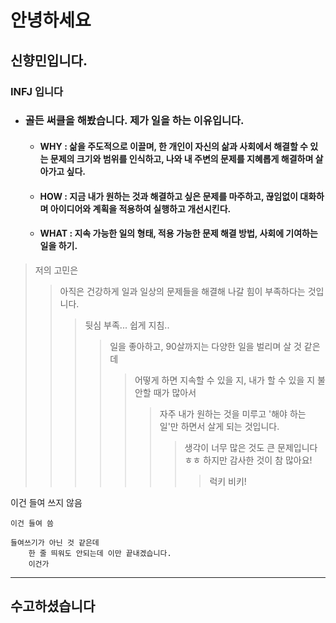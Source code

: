 # 안녕하세요
## 신향민입니다.
### INFJ 입니다

* ### 골든 써클을 해봤습니다. 제가 일을 하는 이유입니다. 
  * #### **WHY** : 삶을 주도적으로 이끌며, 한 개인이 자신의 삶과 사회에서 해결할 수 있는 문제의 크기와 범위를 인식하고, 나와 내 주변의 문제를 지혜롭게 해결하며 살아가고 싶다.
  * #### **HOW** : 지금 내가 원하는 것과 해결하고 싶은 문제를 마주하고, 끊임없이 대화하며 아이디어와 계획을 적용하여 실행하고 개선시킨다.
  * #### **WHAT** : 지속 가능한 일의 형태, 적용 가능한 문제 해결 방법, 사회에 기여하는 일을 하기.


> 저의 고민은
> > 아직은 건강하게 일과 일상의 문제들을 해결해 나갈 힘이 부족하다는 것입니다.
> > > 뒷심 부족... 쉽게 지침..
> > > > 일을 좋아하고, 90살까지는 다양한 일을 벌리며 살 것 같은데 
> > > > > 어떻게 하면 지속할 수 있을 지, 내가 할 수 있을 지 불안할 때가 많아서 
> > > > > > 자주 내가 원하는 것을 미루고 '해야 하는 일'만 하면서 살게 되는 것입니다.
> > > > > > > 생각이 너무 많은 것도 큰 문제입니다ㅎㅎ 하지만 감사한 것이 참 많아요! 
> > > > > > > > 럭키 비키!


이건 들여 쓰지 않음

    이건 들여 씀
    
    들여쓰기가 아닌 것 같은데 
        한 줄 띄워도 안되는데 이만 끝내겠습니다.
        이건가 


----
수고하셨습니다
----